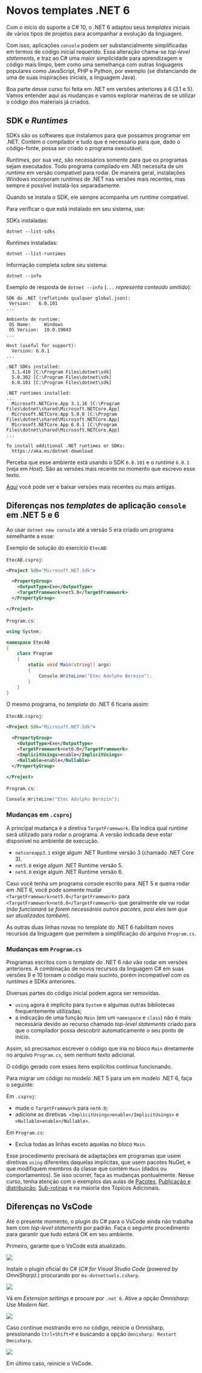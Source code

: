 # Novos templates .NET 6

Com o início do suporte a C# 10, o .NET 6 adaptou seus _templates_ iniciais de vários tipos de projetos para acompanhar a evolução da linguagem.

Com isso, aplicações `console` podem ser substancialmente simplificadas em termos de código inicial requerido. Essa alteração chama-se _top-level statements_, e traz ao C# uma maior simplicidade para aprendizagem e código mais limpo, bem como uma semelhança com outras linguagens populares como JavaScript, PHP e Python, por exemplo (se distanciando de uma de suas inspirações iniciais, a linguagem Java).

Boa parte desse curso foi feita em .NET em versões anteriores à 6 (3.1 e 5). Vamos entender aqui as mudanças e vamos explorar maneiras de se utilizar o código dos materiais já criados.

## SDK e _Runtimes_

SDKs são os softwares que instalamos para que possamos programar em .NET. Contém o compilador e tudo que é necessário para que, dado o código-fonte, possa ser criado o programa executável.

_Runtimes_, por sua vez, são necessários somente para que os programas sejam executados. Todo programa compilado em .NEt necessita de um _runtime_ em versão compatível para rodar. De maneira geral, instalações Windows incorporam _runtimes_ de .NET nas versões mais recentes, mas sempre é possível instalá-los separadamente.

Quando se instala o SDK, ele sempre acompanha um _runtime_ compatível.

Para verificar o que está instalado em seu sistema, use:

SDKs instaladas:
```
dotnet --list-sdks
```

_Runtimes_ instaladas:
```
dotnet --list-runtimes
```

Informação completa sobre seu sistema:
```
dotnet --info
```

Exemplo de resposta de `dotnet --info` (`...` _representa conteúdo omitido_):

```
SDK do .NET (refletindo qualquer global.json):
 Version:   6.0.101
...

Ambiente de runtime:
 OS Name:     Windows
 OS Version:  10.0.19043
...

Host (useful for support):
  Version: 6.0.1
...

.NET SDKs installed:
  3.1.410 [C:\Program Files\dotnet\sdk]
  5.0.302 [C:\Program Files\dotnet\sdk]
  6.0.101 [C:\Program Files\dotnet\sdk]

.NET runtimes installed:
...
  Microsoft.NETCore.App 3.1.16 [C:\Program Files\dotnet\shared\Microsoft.NETCore.App]
  Microsoft.NETCore.App 5.0.8 [C:\Program Files\dotnet\shared\Microsoft.NETCore.App]
  Microsoft.NETCore.App 6.0.1 [C:\Program Files\dotnet\shared\Microsoft.NETCore.App]
...

To install additional .NET runtimes or SDKs:
  https://aka.ms/dotnet-download
```

Perceba que esse ambiente está usando o SDK `6.0.101` e o _runtime_ `6.0.1` (veja em _Host_). São as versões mais recente no momento que escrevo esse texto.

[Aqui](https://aka.ms/dotnet-download) você pode ver e baixar versões mais recentes ou mais antigas.

## Diferenças nos _templates_ de aplicação `console` em .NET 5 e 6

Ao usar `dotnet new console` até a versão 5 era criado um programa semelhante a esse:

Exemplo de solução do exercício `EtecAB`:

`EtecAB.csproj`:
```xml
<Project Sdk="Microsoft.NET.Sdk">

  <PropertyGroup>
    <OutputType>Exe</OutputType>
    <TargetFramework>net5.0</TargetFramework>
  </PropertyGroup>

</Project>
```

`Program.cs`:
```cs
using System;

namespace EtecAB
{
    class Program
    {
        static void Main(string[] args)
        {
            Console.WriteLine("Etec Adolpho Berezin");
        }
    }
}
```

O mesmo programa, no _template_ do .NET 6 ficaria assim:

`EtecAB.csproj`:
```xml
<Project Sdk="Microsoft.NET.Sdk">

  <PropertyGroup>
    <OutputType>Exe</OutputType>
    <TargetFramework>net6.0</TargetFramework>
    <ImplicitUsings>enable</ImplicitUsings>
    <Nullable>enable</Nullable>
  </PropertyGroup>

</Project>
```

`Program.cs`:
```cs
Console.WriteLine("Etec Adolpho Berezin");
```

### Mudanças em `.csproj`

A principal mudança é a diretiva `TargetFramework`. Ela indica qual _runtime_ será utilizado para rodar o programa. A versão indicada deve estar disponível no ambiente de execução.

- `netcoreapp3.1` exige algum .NET Runtime versão 3 (chamado .NET Core 3).
- `net5.0` exige algum .NET Runtime versão 5.
- `net6.0` exige algum .NET Runtime versão 6.

Caso você tenha um programa console escrito para .NET 5 e queira rodar em .NET 6, você pode somente mudar `<TargetFramework>net5.0</TargetFramework>` para `<TargetFramework>net6.0</TargetFramework>` que geralmente ele vai rodar (_não funcionará se forem necessários outros pacotes, posi eles tem que ser atualizados também_).

As outras duas linhas novas no _template_ do .NET 6 habilitam novos recursos da linguagem que permitem a simplificação do arquivo `Program.cs`.

### Mudanças em `Program.cs`

Programas escritos com o _template_ do .NET 6 não vão rodar em versões anteriores. A combinação de novos recursos da linguagem C# em suas versões 9 e 10 tornam o código mais sucinto, porém incompatível com os _runtimes_ e SDKs anteriores.

Diversas partes do código inicial podem agora ser removidas.

- `using` agora é implícito para `System` e algumas outras bibliotecas frequentemente utilizadas;
- a indicação de uma função `Main` (em um `namespace` e `class`) não é mais necessária devido ao recurso chamado _top-level statements_ criado para que o compilador possa descobrir automaticamente o seu ponto de início. 

Assim, só precisamos escrever o código que iria no bloco `Main` diretamente no arquivo `Program.cs`, sem nenhum texto adicional.

O código gerado com esses itens explícitos continua funcionando.

Para migrar um código no modelo .NET 5 para um em modelo .NET 6, faça o seguinte:

Em `.csproj`:
- mude o `TargetFramework` para `net6.0`;
- adicione as diretivas` <ImplicitUsings>enable</ImplicitUsings>` e `<Nullable>enable</Nullable>`.

Em `Program.cs`:
- Exclua todas as linhas exceto aquelas no bloco `Main`.

Esse procedimento precisará de adaptações em programas que usem diretivas `using` diferentes daquelas implícitas, que usem pacotes NuGet, e que modifiquem membros da classe que contém `Main` (dados ou comportamentos). Se isso ocorrer, faça as mudanças pontualmente. Nesse curso, tenha atenção com o exemplos das aulas de [Pacotes](../content/pacotes.md), [Publicação e distribuição](../content/publish_dist.md), [Sub-rotinas](../content/subroutines.md) e na maioria dos Tópicos Adicionais.

## Diferenças no VsCode

Até o presente momento, o plugin do C# para o VsCode ainda não trabalha bem com _top-level statements_ por padrão. Faça o seguinte procedimento para garantir que tudo estará OK em seu ambiente.

Primeiro, garante que o VsCode está atualizado.

![](vscode-net6-update.png)

Instale o plugin oficial do C# (_C# for Visual Studio Code (powered by OmniSharp)._) procurando por `ms-dotnettools.csharp`.

![](vscode-net6-extension.png)

Vá em _Extension settings_ e procure por `.net 6`. Ative a opção _Omnisharp: Use Modern Net_.

![](vscode-net6-extension-settings.png)

Caso continue mostrando erro no código, reinicie o Omnisharp, pressionando `Ctrl+Shift+P` e buscando a opção `Omnisharp: Restart Omnisharp`.

![](vscode-net6-extension-settings-restart.png)

Em último caso, reinicie o VsCode.
